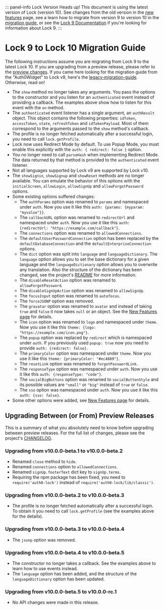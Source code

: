 ::: panel-info Lock Version
Heads up! This document is using the latest version of Lock (version 10). See changes from the old version in the [new features](/libraries/lock/v10/new-features) page, see a learn how to migrate from version 9 to version 10 in the [migration guide](/libraries/lock/10/migration-guide), or see the [Lock 9 Documentation](/libraries/lock/v9) if you're looking for information about Lock 9.
:::

# Lock 9 to Lock 10 Migration Guide

The following instructions assume you are migrating from Lock 9 to the latest Lock 10. If you are upgrading from a preview release, please refer to the [preview changes](#preview-changes). If you came here looking for the migration guide from the "Auth0Widget" to Lock v9, here's the [legacy-migration-guide](/libraries/lock/v9/migration-guide). Otherwise, read on!

- The `show` method no longer takes any arguments. You pass the options to the constructor and you listen for an `authenticated` event instead of providing a callback. The examples above show how to listen for this event with the `on` method.
- The `authenticated` event listener has a single argument, an `authResult` object. This object contains the following properties: `idToken`, `accessToken`, `state`, `refreshToken` and `idTokenPayload`. Most of them correspond to the arguments passed to the `show` method's callback.
- The profile is no longer fetched automatically after a successful login, you need to call `lock.getProfile`.
- Lock now uses Redirect Mode by default. To use Popup Mode, you must enable this explicitly with the `auth: { redirect: false }` option.
- You no longer need to call `parseHash` when implementing Redirect Mode. The data returned by that method is provided to the `authenticated` event listener.
- Not all languages supported by Lock v9 are supported by Lock v10.
- The `showSignin`, `showSignup` and `showReset` methods are no longer available. You can emulate the behavior of this options with the `initialScreen`, `allowLogin`, `allowSignUp` and `allowForgotPassword` options.
- Some existing options suffered changes:
  - The `authParams` option was renamed to `params` and namespaced under `auth`. Now you use it like this `auth: {params: {myparam: "myvalue"}}`.
  - The `callbackURL` option was renamed to `redirectUrl` and namespaced under `auth`. Now you use it like this `auth: {redirectUrl: "https://example.com/callback"}`.
  - The `connections` option was renamed to `allowedConnections`.
  - The `defaultUserPasswordConnection` option has been replaced by the `defaultDatabaseConnection` and the `defaultEnterpriseConnection` options.
  - The `dict` option was split into `language` and `languageDictionary`. The `language` option allows you to set the base dictionary for a given language and the `languageDictionary` option allows you to overwrite any translation. Also the structure of the dictionary has been changed, see the project's [README](https://github.com/auth0/lock/tree/v10#language-dictionary-specification) for more information.
  - The `disableResetAction` option was renamed to `allowForgotPassword`.
  - The `disableSignUpAction` option was renamed to `allowSignUp`.
  - The `focusInput` option was renamed to `autofocus`.
  - The `forceJSONP` option was removed.
  - The `gravatar` option was renamed to `avatar` and instead of taking `true` and `false` it now takes `null` or an object. See the [New Features page](/libraries/lock/v10/new-features#custom-avatar-provider) for details.
  - The `icon` option was renamed to `logo` and namespaced under `theme`. Now you use it like this `theme: {logo: "https://example.com/icon.png"}`.
  - The `popup` option was replaced by `redirect` which is namespaced under `auth`. If you previously used `popup: true` now you need to provide `auth: {redirect: false}`.
  - The `primaryColor` option was namespaced under `theme`. Now you use it like this `theme: {primaryColor: "#ec4889"}`.
  - The `resetLink` option was renamed to `forgotPasswordLink`.
  - The `responseType` option was namespaced under `auth`.  Now you use it like this `auth: {responseType: "code"}`.
  - The `socialBigButtons` option was renamed to `socialButtonStyle` and its possible values are `"small"` or `"big"` instead of `true` or `false`.
  - The `sso` option was namespaced under `auth`.  Now you use it like this `auth: {sso: false}`.
- Some other options were added, see [New Features page](/libraries/lock/v10/new-features) for details.


## Upgrading Between (or From) Preview Releases

This is a summary of what you absolutely need to know before upgrading between preview releases. For the full list of changes, please see the project's [CHANGELOG](https://github.com/auth0/lock/blob/v10/CHANGELOG.md).

### Upgrading from v10.0.0-beta.1 to v10.0.0-beta.2

- Renamed `close` method to `hide`.
- Renamed `connections` option to `allowedConnections`.
- Renamed `signUp.footerText` dict key to `signUp.terms`.
- Requiring the npm package has been fixed, you need to `require('auth0-lock')` instead of `require('auth0-lock/lib/classic')`.

### Upgrading from v10.0.0-beta.2 to v10.0.0-beta.3

- The profile is no longer fetched automatically after a successful login. To obtain it you need to call `lock.getProfile` (see the examples above for the details).

### Upgrading from v10.0.0-beta.3 to v10.0.0-beta.4

- The `jsonp` option was removed.

### Upgrading from v10.0.0-beta.4 to v10.0.0-beta.5

- The constructor no longer takes a callback. See the examples above to learn how to use events instead.
- The `language` option has been added, and the structure of the `languageDictionary` option has been updated.

### Upgrading from v10.0.0-beta.5 to v10.0.0-rc.1

- No API changes were made in this release.